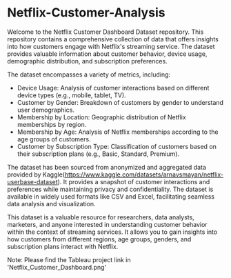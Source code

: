 # Netflix-Customer-Analysis

Welcome to the Netflix Customer Dashboard Dataset repository. This repository contains a comprehensive collection of data that offers insights into how customers engage with Netflix's streaming service. The dataset provides valuable information about customer behavior, device usage, demographic distribution, and subscription preferences.

The dataset encompasses a variety of metrics, including:

- Device Usage: Analysis of customer interactions based on different device types (e.g., mobile, tablet, TV).
- Customer by Gender: Breakdown of customers by gender to understand user demographics.
- Membership by Location: Geographic distribution of Netflix memberships by region.
- Membership by Age: Analysis of Netflix memberships according to the age groups of customers.
- Customer by Subscription Type: Classification of customers based on their subscription plans (e.g., Basic, Standard, Premium).

The dataset has been sourced from anonymized and aggregated data provided by Kaggle(https://www.kaggle.com/datasets/arnavsmayan/netflix-userbase-dataset). It provides a snapshot of customer interactions and preferences while maintaining privacy and confidentiality. The dataset is available in widely used formats like CSV and Excel, facilitating seamless data analysis and visualization.

This dataset is a valuable resource for researchers, data analysts, marketers, and anyone interested in understanding customer behavior within the context of streaming services. It allows you to gain insights into how customers from different regions, age groups, genders, and subscription plans interact with Netflix.

Note: Please find the Tableau project link in 'Netflix_Customer_Dashboard.png'
